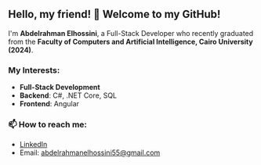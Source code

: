 ## Hello, my friend! 👋 Welcome to my GitHub!

I'm **Abdelrahman Elhossini**, a Full-Stack Developer who recently graduated from the **Faculty of Computers and Artificial Intelligence, Cairo University (2024)**.

### My Interests:
- **Full-Stack Development**
- **Backend**: C#, .NET Core, SQL
- **Frontend**: Angular

### 📫 How to reach me:
- [LinkedIn](https://www.linkedin.com/in/abdelrahman-elhossini-a58337212)
- Email: abdelrahmanelhossini55@gmail.com
